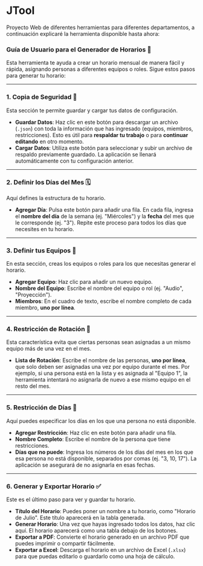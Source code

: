 # JTool
Proyecto Web de diferentes herramientas para diferentes departamentos, a continuación explicaré la herramienta disponible hasta ahora:

### Guía de Usuario para el Generador de Horarios 📅

Esta herramienta te ayuda a crear un horario mensual de manera fácil y rápida, asignando personas a diferentes equipos o roles. Sigue estos pasos para generar tu horario:

---

### 1. Copia de Seguridad 💾

Esta sección te permite guardar y cargar tus datos de configuración.

* **Guardar Datos**: Haz clic en este botón para descargar un archivo (`.json`) con toda la información que has ingresado (equipos, miembros, restricciones). Esto es útil para **respaldar tu trabajo** o para **continuar editando** en otro momento.
* **Cargar Datos**: Utiliza este botón para seleccionar y subir un archivo de respaldo previamente guardado. La aplicación se llenará automáticamente con tu configuración anterior.

---

### 2. Definir los Días del Mes 🗓️

Aquí defines la estructura de tu horario.

* **Agregar Día**: Pulsa este botón para añadir una fila. En cada fila, ingresa el **nombre del día** de la semana (ej. "Miércoles") y la **fecha** del mes que le corresponde (ej. "3"). Repite este proceso para todos los días que necesites en tu horario.

---

### 3. Definir tus Equipos 🤝

En esta sección, creas los equipos o roles para los que necesitas generar el horario.

* **Agregar Equipo**: Haz clic para añadir un nuevo equipo.
* **Nombre del Equipo**: Escribe el nombre del equipo o rol (ej. "Audio", "Proyección").
* **Miembros**: En el cuadro de texto, escribe el nombre completo de cada miembro, **uno por línea**.

---

### 4. Restricción de Rotación 🔄

Esta característica evita que ciertas personas sean asignadas a un mismo equipo más de una vez en el mes.

* **Lista de Rotación**: Escribe el nombre de las personas, **uno por línea**, que solo deben ser asignadas una vez por equipo durante el mes. Por ejemplo, si una persona está en la lista y es asignada al "Equipo 1", la herramienta intentará no asignarla de nuevo a ese mismo equipo en el resto del mes.

---

### 5. Restricción de Días 🚫

Aquí puedes especificar los días en los que una persona no está disponible.

* **Agregar Restricción**: Haz clic en este botón para añadir una fila.
* **Nombre Completo**: Escribe el nombre de la persona que tiene restricciones.
* **Días que no puede**: Ingresa los números de los días del mes en los que esa persona no está disponible, separados por comas (ej. "3, 10, 17"). La aplicación se asegurará de no asignarla en esas fechas.

---

### 6. Generar y Exportar Horario ✅

Este es el último paso para ver y guardar tu horario.

* **Título del Horario**: Puedes poner un nombre a tu horario, como "Horario de Julio". Este título aparecerá en la tabla generada.
* **Generar Horario**: Una vez que hayas ingresado todos los datos, haz clic aquí. El horario aparecerá como una tabla debajo de los botones.
* **Exportar a PDF**: Convierte el horario generado en un archivo PDF que puedes imprimir o compartir fácilmente.
* **Exportar a Excel**: Descarga el horario en un archivo de Excel (`.xlsx`) para que puedas editarlo o guardarlo como una hoja de cálculo.


